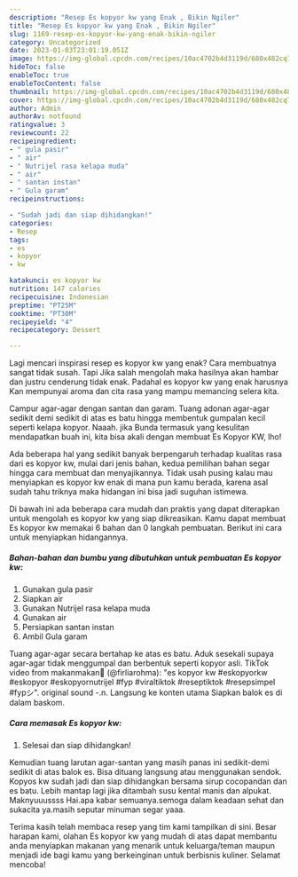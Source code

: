 ```yaml
---
description: "Resep Es kopyor kw yang Enak , Bikin Ngiler"
title: "Resep Es kopyor kw yang Enak , Bikin Ngiler"
slug: 1169-resep-es-kopyor-kw-yang-enak-bikin-ngiler
category: Uncategorized
date: 2023-01-03T23:01:19.051Z
image: https://img-global.cpcdn.com/recipes/10ac4702b4d3119d/680x482cq70/es-kopyor-kw-foto-resep-utama.jpg
hideToc: false
enableToc: true
enableTocContent: false
thumbnail: https://img-global.cpcdn.com/recipes/10ac4702b4d3119d/680x482cq70/es-kopyor-kw-foto-resep-utama.jpg
cover: https://img-global.cpcdn.com/recipes/10ac4702b4d3119d/680x482cq70/es-kopyor-kw-foto-resep-utama.jpg
author: Admin
authorAv: notfound
ratingvalue: 3
reviewcount: 22
recipeingredient:
- " gula pasir"
- " air"
- " Nutrijel rasa kelapa muda"
- " air"
- " santan instan"
- " Gula garam"
recipeinstructions:

- "Sudah jadi dan siap dihidangkan!"
categories:
- Resep
tags:
- es
- kopyor
- kw

katakunci: es kopyor kw 
nutrition: 147 calories
recipecuisine: Indonesian
preptime: "PT25M"
cooktime: "PT30M"
recipeyield: "4"
recipecategory: Dessert

---
```



Lagi mencari inspirasi resep es kopyor kw yang enak? Cara membuatnya sangat tidak susah. Tapi Jika salah mengolah maka hasilnya akan hambar dan justru cenderung tidak enak. Padahal es kopyor kw yang enak harusnya Kan mempunyai aroma dan cita rasa yang mampu memancing selera kita.


Campur agar-agar dengan santan dan garam. Tuang adonan agar-agar sedikit demi sedikit di atas es batu hingga membentuk gumpalan kecil seperti kelapa kopyor. Naaah. jika Bunda termasuk yang kesulitan mendapatkan buah ini, kita bisa akali dengan membuat Es Kopyor KW, lho!

Ada beberapa hal yang sedikit banyak berpengaruh terhadap kualitas rasa dari es kopyor kw, mulai dari jenis bahan, kedua pemilihan bahan segar hingga cara membuat dan menyajikannya. Tidak usah pusing kalau mau menyiapkan es kopyor kw enak di mana pun kamu berada, karena asal sudah tahu triknya maka hidangan ini bisa jadi suguhan istimewa.


Di bawah ini ada beberapa cara mudah dan praktis yang dapat diterapkan untuk mengolah es kopyor kw yang siap dikreasikan. Kamu dapat membuat Es kopyor kw memakai 6 bahan dan 0 langkah pembuatan. Berikut ini cara untuk menyiapkan hidangannya.

<!--inarticleads1-->

##### Bahan-bahan dan bumbu yang dibutuhkan untuk pembuatan Es kopyor kw:

1. Gunakan  gula pasir
1. Siapkan  air
1. Gunakan  Nutrijel rasa kelapa muda
1. Gunakan  air
1. Persiapkan  santan instan
1. Ambil  Gula garam


Tuang agar-agar secara bertahap ke atas es batu. Aduk sesekali supaya agar-agar tidak menggumpal dan berbentuk seperti kopyor asli. TikTok video from makanmakan🥨 (@firliarohma): &#34;es kopyor kw #eskopyorkw #eskopyor #eskopyornutrijel #fyp #viraltiktok #reseptiktok #resepsimpel #fypシ&#34;. original sound -.n. Langsung ke konten utama Siapkan balok es di dalam baskom. 

<!--inarticleads2-->

##### Cara memasak Es kopyor kw:


1. Selesai dan siap dihidangkan!

Kemudian tuang larutan agar-santan yang masih panas ini sedikit-demi sedikit di atas balok es. Bisa dituang langsung atau menggunakan sendok. Kopyos kw sudah jadi dan siap dihidangkan bersama sirup cocopandan dan es batu. Lebih mantap lagi jika ditambah susu kental manis dan alpukat. Maknyuuussss Hai.apa kabar semuanya.semoga dalam keadaan sehat dan sukacita ya.masih seputar minuman segar yaaa. 

Terima kasih telah membaca resep yang tim kami tampilkan di sini. Besar harapan kami, olahan Es kopyor kw yang mudah di atas dapat membantu anda menyiapkan makanan yang menarik untuk keluarga/teman maupun menjadi ide bagi kamu yang berkeinginan untuk berbisnis kuliner. Selamat mencoba!
